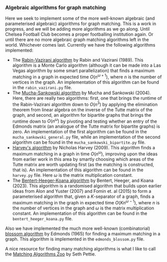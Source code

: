 ### Algebraic algorithms for graph matching
Here we seek to implement some of the more well-known algebraic (and parameterised algebraic) algorithms for graph matching.
This is a work in progress, and we will be adding more algorithms as we go along. Until Chelsea Football Club becomes a
proper footballing institution again. Or until there are no more algebraic graph matching algorithms left in the world.
Whichever comes last. Currently we have the following algorithms implemented:
* The [Rabin-Vazirani algorithm](https://web.eecs.umich.edu/~pettie/matching/Rabin-Vazirani-randomized-maximum-matching.pdf)
    by Rabin and Vazirani (1989). This algorithm is a Monte Carlo algorithm (although it can be made into a Las Vegas algorithm
    by some smart parallelization) that finds a maximum matching in a graph in expected time $O(n^{\omega+1})$, where $n$ is
    the number of vertices in the graph. An implementation of this algorithm can be found in the `rabin_vazirani.py` file.
* The [Mucha-Sankowski algorithm](https://web.eecs.umich.edu/~pettie/matching/Mucha-Sankowski-maximum-matching-matrix-multiplication.pdf) by
    Mucha and Sankowski (2004). Here, there are really two algorithms: first, one that brings the runtime of the Rabin-Vazirani
    algorithm down to $O(n^3)$ by applying the elimination theorem from linear algebra on the inverse of the Tutte matrix of the
    graph, and second, an algorithm for bipartite graphs that brings the runtime down to $O(n^{\omega})$ by pivoting and testing
    whether an entry of the Edmonds matrix (an analogue of the Tutte matrix for bipartite graphs) is zero. An implementation of
    the first algorithm can be found in the `mucha_sankowski_general.py` file, while an implementation of the second algorithm
    can be found in the `mucha_sankowski_bipartite.py` file.
* [Harvey's algorithm](https://web.eecs.umich.edu/~pettie/matching/Harvey-maximum-matching-j-version.pdf) by Nicholas Harvey
    (2009). This algorithm finds a maximum matching in a graph in time $O(n^{\omega})$, improving upon the ideas from earlier
    work in this area by smartly choosing which areas of the Tutte matrix are worth updating first (as the matching is
    constructed, that is). An implementation of this algorithm can be found in the `harvey.py` file. Here $\omega$
    is the matrix multiplication constant.
* The [Bentert-Heeger-Koana algorithm](https://drops.dagstuhl.de/entities/document/10.4230/LIPIcs.ESA.2023.16) by Bentert, 
    Heeger, and Koana (2023). This algorithm is a randomised algorithm that builds upon earlier ideas from Alon and Yuster
    (2007) and Fomin et. al (2015) to form a parameterised algorithm that, given a $K$-separator of a graph, finds a maximum
    matching in the graph in expected time $O(Kn^{\omega-1})$, where $n$ is the number of vertices in the graph and $\omega$
    is the matrix multiplication constant. An implementation of this algorithm can be found in the `bentert_heeger_koana.py`
    file.

Also we have implemented the much more well-known (combinatorial) [blossom algorithm](https://en.wikipedia.org/wiki/Blossom_algorithm)
by Edmonds (1965) for finding a maximum matching in a graph. This algorithm is implemented in the `edmonds_blossom.py`
file.

A nice resource for finding many matching algorithms is what I like to call the [Matching Algorithms Zoo](https://web.eecs.umich.edu/~pettie/matching/)
by Seth Pettie.